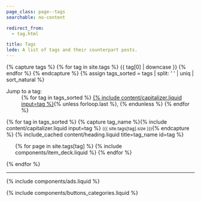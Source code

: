 ```yaml
---
page_class: page--tags
searchable: no-content

redirect_from:
  - tag.html

title: Tags
lede: A list of tags and their counterpart posts.
---
```


{% capture tags %}
    {% for tag in site.tags %}
        {{ tag[0] | downcase }}
    {% endfor %}
{% endcapture %}
{% assign tags_sorted = tags | split: ' ' | uniq | sort_natural %}
<dl role="navigation">
    <dt>Jump to a tag:</dt>
    <dd>
        {% for tag in tags_sorted %}
            <a href="#{{ tag }}" title="Jump to all posts tagged under {% include content/capitalizer.liquid input=tag %}">{% include content/capitalizer.liquid input=tag %}</a>{% unless forloop.last %}, {% endunless %}
        {% endfor %}
    </dd>
</dl>
<div class="h-feed" id="tags">
        {% for tag in tags_sorted %}
        {% capture tag_name %}{% include content/capitalizer.liquid input=tag %} <small>({{ site.tags[tag].size }})</small>{% endcapture %}
        {% include_cached content/heading.liquid title=tag_name id=tag %}
        <ol class="deck" role="list">
            {% for page in site.tags[tag] %}
                {% include components/item_deck.liquid %}
            {% endfor %}
        </ol>
    {% endfor %}
</div>

--------

{% include components/ads.liquid %}

{% include components/buttons_categories.liquid %}
